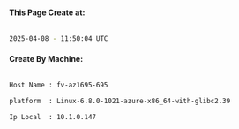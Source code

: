 
   
#### This Page Create at:

```bash

2025-04-08 - 11:50:04 UTC

```

#### Create By Machine:

```bash

Host Name : fv-az1695-695

platform  : Linux-6.8.0-1021-azure-x86_64-with-glibc2.39

Ip Local  : 10.1.0.147

```

